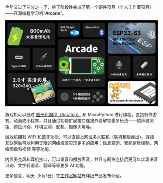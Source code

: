 今年又过了三分之一了，终于阶段性完成了第一个硬件项目（个人工作室项目）——开源编程学习机“**Arcade**”。

![](_media/arcade.png)

游戏机可以通过 [图形化编程（Scratch）](https://make.blockcode.fun/ "BlockCode Playground") 和 MicroPython 进行编程，直接制作游戏、动画或小程序，并且通过功能扩展接口连接外设解锁更多玩法——超声波测距、颜色识别、环境监测、舵机、摄像头等等。

游戏机拥有 WiFi 和蓝牙功能，可以直接上网或多人联机（联机稍后推出）。连接互联网后可以利用无限的网络资源实现更多的应用：信息查询、智能家居控制、网络图像和视频 等等功能。

内置麦克风和耳机接口，可以录音和播放声音，并且与网络连接后更可以实现语音识别、文字转语音、翻译等等更多 AI 功能。

更多信息，明天（5月1日）在[工作室网站](https://lab.blockcode.fun/)有详细产品发布介绍。

